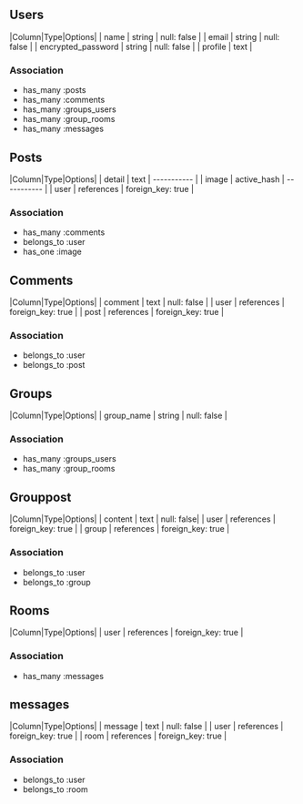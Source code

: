 ## Users
|Column|Type|Options|
| name               | string | null: false |
| email              | string | null: false |
| encrypted_password | string | null: false |
| profile            | text |
### Association
- has_many :posts
- has_many :comments
- has_many :groups_users
- has_many :group_rooms
- has_many :messages


## Posts
|Column|Type|Options|
| detail  | text | ----------- |
| image   | active_hash | ----------- |
| user    | references | foreign_key: true |
### Association
- has_many :comments
- belongs_to :user
- has_one :image


## Comments
|Column|Type|Options|
| comment | text | null: false |
| user    | references | foreign_key: true |
| post    | references | foreign_key: true |
### Association
- belongs_to :user
- belongs_to :post


## Groups
|Column|Type|Options|
| group_name | string | null: false |
### Association
- has_many :groups_users
- has_many :group_rooms


## Grouppost
|Column|Type|Options|
| content | text | null: false|
| user    | references | foreign_key: true |
| group   | references | foreign_key: true |
### Association
- belongs_to :user
- belongs_to :group


## Rooms
|Column|Type|Options|
| user    | references | foreign_key: true |
### Association
- has_many :messages


## messages
|Column|Type|Options|
| message | text | null: false |
| user    | references | foreign_key: true |
| room    | references | foreign_key: true |
### Association
- belongs_to :user
- belongs_to :room
